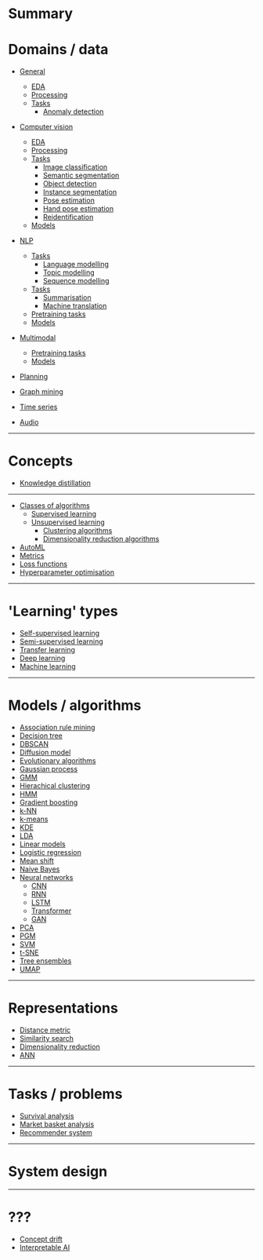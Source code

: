 # Summary

# Domains / data

- [General]()

  - [EDA](./general/eda.md)
  - [Processing]()
  - [Tasks]()
    - [Anomaly detection]()

- [Computer vision]()

  - [EDA]()
  - [Processing]()
  - [Tasks]()
    - [Image classification]()
    - [Semantic segmentation]()
    - [Object detection]()
    - [Instance segmentation]()
    - [Pose estimation]()
    - [Hand pose estimation]()
    - [Reidentification]()
  - [Models](./computer-vision/models.md)

- [NLP]()

  - [Tasks]()
    - [Language modelling]()
    - [Topic modelling]()
    - [Sequence modelling]()
  - [Tasks]()
    - [Summarisation]()
    - [Machine translation]()
  - [Pretraining tasks](./pretraining.md)
  - [Models](./nlp/models.md)

- [Multimodal]()

  - [Pretraining tasks](./multimodal/pretraining.md)
  - [Models](./multimodal/models.md)

- [Planning]()
- [Graph mining]()
- [Time series]()
- [Audio]()

---

# Concepts

- [Knowledge distillation]()

---

- [Classes of algorithms]()
  - [Supervised learning]()
  - [Unsupervised learning]()
    - [Clustering algorithms](./clustering-algorithms.md)
    - [Dimensionality reduction algorithms]()
- [AutoML]()
- [Metrics]()
- [Loss functions]()
- [Hyperparameter optimisation]()

---

# 'Learning' types

- [Self-supervised learning]()
- [Semi-supervised learning]()
- [Transfer learning]()
- [Deep learning]()
- [Machine learning]()

---

# Models / algorithms

- [Association rule mining]()
- [Decision tree](./decision-tree.md)
- [DBSCAN](./dbscan.md)
- [Diffusion model]()
- [Evolutionary algorithms]()
- [Gaussian process]()
- [GMM](./gmm.md)
- [Hierachical clustering](./hierarchical-clustering.md)
- [HMM]()
- [Gradient boosting](./gradient-boosting.md)
- [k-NN](./k-nn.md)
- [k-means](./k-means.md)
- [KDE]()
- [LDA]()
- [Linear models](./linear-models.md)
- [Logistic regression](./logistic-regression.md)
- [Mean shift](./mean-shift.md)
- [Naive Bayes](./naive-bayes.md)
- [Neural networks]()
    - [CNN]()
    - [RNN]()
    - [LSTM]()
    - [Transformer]()
    - [GAN]()
- [PCA](./pca.md)
- [PGM]()
- [SVM](./svm.md)
- [t-SNE](./t-sne.md)
- [Tree ensembles]()
- [UMAP](./umap.md)

---

# Representations

- [Distance metric]()
- [Similarity search]()
- [Dimensionality reduction](./dimensionality-reduction.md)
- [ANN](./ann.md)

---

# Tasks / problems

- [Survival analysis]()
- [Market basket analysis]()
- [Recommender system]()

---

# System design

---

# ???

- [Concept drift](./concept-drift.md)
- [Interpretable AI](./interpretable-ai.md)
